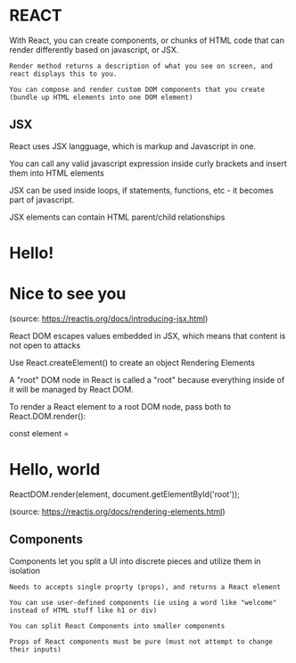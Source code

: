 # REACT

With React, you can create components, or chunks of HTML code that can render differently based on javascript, or JSX.

    Render method returns a description of what you see on screen, and react displays this to you.

    You can compose and render custom DOM components that you create (bundle up HTML elements into one DOM element)

## JSX

React uses JSX langguage, which is markup and Javascript in one.

You can call any valid javascript expression inside curly brackets and insert them into HTML elements

JSX can be used inside loops, if statements, functions, etc - it becomes part of javascript.

JSX elements can contain HTML parent/child relationships

<div>
    <h1>Hello!</h1>
    <h1>Nice to see you</h1>
<div>

(source: https://reactjs.org/docs/introducing-jsx.html)

React DOM escapes values embedded in JSX, which means that content is not open to attacks

Use React.createElement() to create an object
Rendering Elements

A "root" DOM node in React is called a "root" because everything inside of it will be managed by React DOM.

To render a React element to a root DOM node, pass both to React.DOM.render():

const element = <h1>Hello, world</h1>
ReactDOM.render(element, document.getElementById('root'));

(source: https://reactjs.org/docs/rendering-elements.html)

## Components

Components let you split a UI into discrete pieces and utilize them in isolation

    Needs to accepts single proprty (props), and returns a React element

    You can use user-defined components (ie using a word like "welcome" instead of HTML stuff like h1 or div)

    You can split React Components into smaller components

    Props of React components must be pure (must not attempt to change their inputs)
